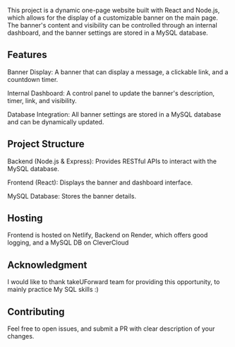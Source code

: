 This project is a dynamic one-page website built with React and Node.js, which allows for the display of a customizable banner on the main page. 
The banner's content and visibility can be controlled through an internal dashboard, and the banner settings are stored in a MySQL database.

## Features
Banner Display: A banner that can display a message, a clickable link, and a countdown timer.

Internal Dashboard: A control panel to update the banner's description, timer, link, and visibility.

Database Integration: All banner settings are stored in a MySQL database and can be dynamically updated.

## Project Structure
Backend (Node.js & Express): Provides RESTful APIs to interact with the MySQL database.

Frontend (React): Displays the banner and dashboard interface.

MySQL Database: Stores the banner details.

## Hosting
Frontend is hosted on Netlify, Backend on Render, which offers good logging, and a MySQL DB on CleverCloud

## Acknowledgment

I would like to thank takeUForward team for providing this opportunity, to mainly practice My SQL skills :)

## Contributing

Feel free to open issues, and submit a PR with clear description of your changes.
